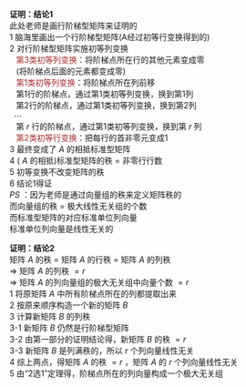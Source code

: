 **证明：结论1**    
此处老师是画行阶梯型矩阵来证明的    
1 脑海里画出一个行阶梯型矩阵(A经过初等行变换得到的)    
2 对行阶梯型矩阵实施初等列变换    
 $\enspace$ <font color=brown>第3类初等列变换</font>：将阶梯点所在行的其他元素变成零    
 $\enspace$ (将阶梯点后面的元素都变成零)    
 $\enspace$ <font color=brown>第1类初等列变换</font>：将阶梯点所在列前移    
 $\enspace$ 第1行的阶梯点，通过第1类初等列变换，换到第1列    
 $\enspace$ 第2行的阶梯点，通过第1类初等列变换，换到第2列    
 $\enspace\cdots$     
 $\enspace$ 第 $r$ 行的阶梯点，通过第1类初等列变换，换到第 $r$ 列    
 $\enspace$ <font color=brown>第2类初等行变换</font>：把每行的首非零元变成1    
3 最终变成了 $A$ 的相抵标准型矩阵    
4 ( $A$ 的相抵)标准型矩阵的秩 $=$ 非零行行数    
5 初等变换不改变矩阵的秩    
6 结论1得证    
 $PS$ ：因为老师是通过向量组的秩来定义矩阵秩的    
而向量组的秩 $=$ 极大线性无关组的个数    
而标准型矩阵的对应标准单位列向量    
标准单位列向量是线性无关的    
    
**证明：结论2**    
矩阵 $A$ 的秩 $=$ 矩阵 $A$ 的行秩 $=$ 矩阵 $A$ 的列秩    
 $\Rightarrow$ 矩阵 $A$ 的列秩 $=r$     
 $\Rightarrow$ 矩阵 $A$ 的列向量组的极大无关组中向量个数 $=r$     
1 将原矩阵 $A$ 中所有阶梯点所在的列都提取出来    
2 按原来顺序构造一个新的矩阵 $B$     
3 计算新矩阵 $B$ 的列秩    
3-1 新矩阵 $B$ 仍然是行阶梯型矩阵    
3-2 由第一部分的证明结论得，新矩阵 $B$ 的秩 $=r$     
3-3 新矩阵 $B$ 是列满秩的，所以 $r$ 个列向量线性无关    
4 综上两点，得矩阵 $A$ 的秩 $=r$ ，矩阵 $A$ 的 $r$ 个列向量线性无关    
5 由“2选1”定理得，阶梯点所在的列向量构成一个极大无关组    
